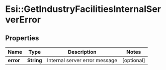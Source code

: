 # Esi::GetIndustryFacilitiesInternalServerError

## Properties
Name | Type | Description | Notes
------------ | ------------- | ------------- | -------------
**error** | **String** | Internal server error message | [optional] 


